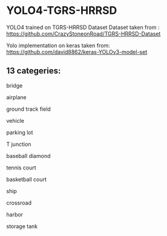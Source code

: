 # YOLO4-TGRS-HRRSD
YOLO4 trained on TGRS-HRRSD Dataset
Dataset taken from : https://github.com/CrazyStoneonRoad/TGRS-HRRSD-Dataset

Yolo implementation on keras taken from: https://github.com/david8862/keras-YOLOv3-model-set

## 13 categeries:

bridge

airplane

ground track field

vehicle

parking lot

T junction

baseball diamond

tennis court

basketball court

ship

crossroad

harbor

storage tank
